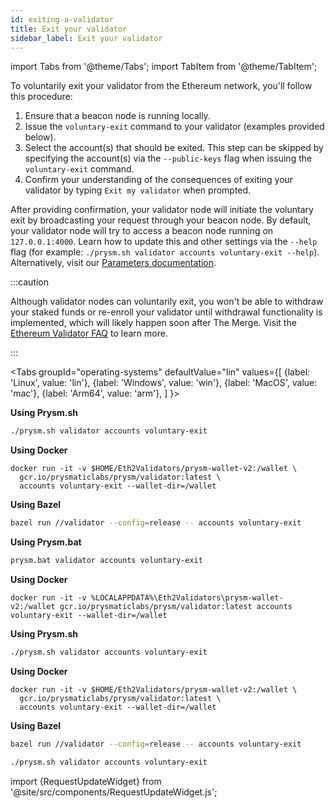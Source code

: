 ```yaml
---
id: exiting-a-validator
title: Exit your validator
sidebar_label: Exit your validator
---
```


import Tabs from '@theme/Tabs';
import TabItem from '@theme/TabItem';

To voluntarily exit your validator from the Ethereum network, you'll follow this procedure:

 1. Ensure that a beacon node is running locally. 
 1. Issue the `voluntary-exit` command to your validator (examples provided below).
 2. Select the account(s) that should be exited. This step can be skipped by specifying the account(s) via the `--public-keys` flag when issuing the `voluntary-exit` command.
 3. Confirm your understanding of the consequences of exiting your validator by typing `Exit my validator` when prompted.

After providing confirmation, your validator node will initiate the voluntary exit by broadcasting your request through your beacon node. By default, your validator node will try to access a beacon node running on `127.0.0.1:4000`. Learn how to update this and other settings via the `--help` flag (for example: `./prysm.sh validator accounts voluntary-exit --help`). Alternatively, visit our [Parameters documentation](../prysm-usage/parameters.md).

:::caution 

Although validator nodes can voluntarily exit, you won't be able to withdraw your staked funds or re-enroll your validator until withdrawal functionality is implemented, which will likely happen soon after The Merge. Visit the [Ethereum Validator FAQ](https://launchpad.ethereum.org/en/faq) to learn more.

:::

<Tabs
  groupId="operating-systems"
  defaultValue="lin"
  values={[
    {label: 'Linux', value: 'lin'},
    {label: 'Windows', value: 'win'},
    {label: 'MacOS', value: 'mac'},
    {label: 'Arm64', value: 'arm'},
  ]
}>
<TabItem value="lin">

**Using Prysm.sh**

```bash
./prysm.sh validator accounts voluntary-exit
```

**Using Docker**

```text
docker run -it -v $HOME/Eth2Validators/prysm-wallet-v2:/wallet \
  gcr.io/prysmaticlabs/prysm/validator:latest \
  accounts voluntary-exit --wallet-dir=/wallet
```

**Using Bazel**

```bash
bazel run //validator --config=release -- accounts voluntary-exit
```

</TabItem>
<TabItem value="win">

**Using Prysm.bat**

```bash
prysm.bat validator accounts voluntary-exit
```

**Using Docker**

```text
docker run -it -v %LOCALAPPDATA%\Eth2Validators\prysm-wallet-v2:/wallet gcr.io/prysmaticlabs/prysm/validator:latest accounts voluntary-exit --wallet-dir=/wallet
```

</TabItem>
<TabItem value="mac">

**Using Prysm.sh**

```bash
./prysm.sh validator accounts voluntary-exit
```

**Using Docker**

```text
docker run -it -v $HOME/Eth2Validators/prysm-wallet-v2:/wallet \
  gcr.io/prysmaticlabs/prysm/validator:latest \
  accounts voluntary-exit --wallet-dir=/wallet
```

**Using Bazel**

```bash
bazel run //validator --config=release -- accounts voluntary-exit
```

</TabItem>
<TabItem value="arm">

```bash
./prysm.sh validator accounts voluntary-exit
```

</TabItem>
</Tabs>

import {RequestUpdateWidget} from '@site/src/components/RequestUpdateWidget.js';

<RequestUpdateWidget docTitleToUse="Exit your validator"/>